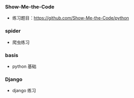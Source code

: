 
### Show-Me-the-Code<br />
- 练习题目：https://github.com/Show-Me-the-Code/python

### spider <br />
- 爬虫练习

### basis <br />
- python 基础

### Django 
- django 练习
